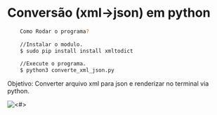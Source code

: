 # Conversão (xml->json) em python

```sh
    Como Rodar o programa?
    
    //Instalar o modulo.
    $ sudo pip install install xmltodict
    
    //Execute o programa.
    $ python3 converte_xml_json.py
```


Objetivo: Converter arquivo xml para json e renderizar no terminal via python.

 ![<#>](https://github.com/Silvamateuus/xml-json-python/blob/master/img.png) 

